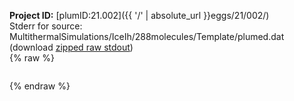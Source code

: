 **Project ID:** [plumID:21.002]({{ '/' | absolute_url }}eggs/21/002/)  
Stderr for source:  MultithermalSimulations/IceIh/288molecules/Template/plumed.dat   
(download [zipped raw stdout](plumed.dat.plumed_master.stdout.txt.zip))  
{% raw %}
<pre>
</pre>
{% endraw %}
